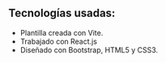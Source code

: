 ## Tecnologías usadas:

- Plantilla creada con Vite.
- Trabajado con React.js
- Diseñado con Bootstrap, HTML5 y CSS3. 

